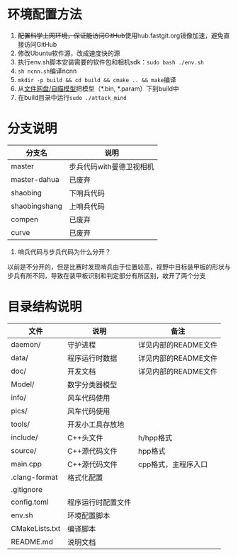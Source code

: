 # 环境配置方法

1. ~~配置科学上网环境，保证能访问GitHub~~使用hub.fastgit.org镜像加速，避免直接访问GitHub
2. 修改Ubuntu软件源，改成速度快的源
3. 执行env.sh脚本安装需要的软件包和相机sdk：`sudo bash ./env.sh`
6. `sh ncnn.sh`编译ncnn
7. `mkdir -p build && cd build && cmake .. && make`编译
8. 从[文件网盘/自瞄模型](https://tj-robomaster.coding.net/p/armor/files/all/DF4)把模型（*.bin, *.param）下到build中
9. 在build目录中运行`sudo ./attack_mind`

# 分支说明

| 分支名        | 说明                     |
|---------------|------------------------|
| master        | 步兵代码with曼德卫视相机 |
| master-dahua  | 已废弃                   |
| shaobing      | 下哨兵代码               |
| shaobingshang | 上哨兵代码               |
| compen        | 已废弃                   |
| curve         | 已废弃                   |

1. 哨兵代码与步兵代码为什么分开？

以前是不分开的，但是比赛时发现哨兵由于位置较高，视野中目标装甲板的形状与步兵有所不同，导致在装甲板识别和判定部分有所区别，故开了两个分支

# 目录结构说明

| 文件           | 说明                     | 备注                               |
|----------------|--------------------------|------------------------------------|
| daemon/        | 守护进程                 | 详见内部的README文件               |
| data/          | 程序运行时数据           | 详见内部的README文件               |
| doc/           | 开发文档                 | 详见内部的README文件               |
| Model/         | 数字分类器模型           |                                    |
| info/          | 风车代码使用             |                                    |
| pics/          | 风车代码使用             |                                    |
| tools/         | 开发小工具存放地         |                                    |
| include/       | C++头文件                | h/hpp格式                          |
| source/        | C++源代码文件            | hpp格式                            |
| main.cpp       | C++源代码文件            | cpp格式，主程序入口                 |
| .clang-format  | 格式化配置               |                                    |
| .gitignore     |                          |                                    |
| config.toml    | 程序运行时配置文件       |                                    |
| env.sh         | 环境配置脚本             |                                    |
| CMakeLists.txt | 编译脚本                 |                                    |
| README.md      | 说明文档                 |                                    |
